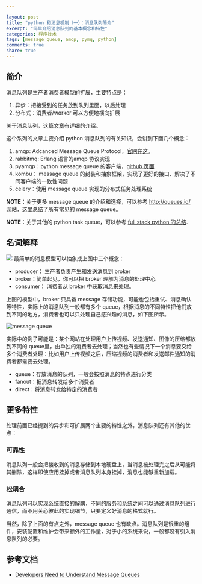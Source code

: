 ```yaml
---

layout: post 
title: "python 和消息机制（一）：消息队列简介" 
excerpt: "简单介绍消息队列的基本概念和特性" 
categories: 程序技术
tags: [message_queue, amqp, pymq, python]
comments: true
share: true
---
```


简介
----

消息队列是生产者消费者模型的扩展，主要特点是：

1. 异步：把接受到的任务放到队列里面，以后处理
2. 分布式：消费者/worker 可以方便地横向扩展

关于消息队列，[这篇文章](http://blog.codepath.com/2013/01/06/asynchronous-processing-in-web-applications-part-2-developers-need-to-understand-message-queues/)有详细的介绍。

这个系列的文章主要介绍 python 消息队列的有关知识，会讲到下面几个概念：

1.	amqp: Adcanced Message Queue Protocol，[官网在这](https://www.amqp.org/)。
2.	rabbitmq: Erlang 语言的amqp 协议实现
3.	pyamqp：python message queue 的客户端，[github 页面](https://github.com/celery/py-amqp)
4.	kombu： message queue 的封装和抽象框架，实现了更好的接口、解决了不同客户端的一致性问题
5.	celery：使用 message queue 实现的分布式任务处理系统

**NOTE**：关于更多 message queue 的介绍和选择，可以参考 http://queues.io/ 网站，这里总结了所有常见的 message queue。

**NOTE**：关于其他的 python task queue，可以参考 [full stack python 的总结](http://www.fullstackpython.com/task-queues.html).

名词解释
--------

![](http://blog.codepath.com/wp-content/uploads/2012/11/mq_illustration_1.png) 最简单的消息模型可以抽象成上图中三个概念：

-	producer： 生产者负责产生和发送消息到 broker
-	broker：简单起见，你可以把 broker 理解为消息的处理中心
-	consumer： 消费者从 broker 中获取消息来处理。

上图的模型中，broker 只具备 message 存储功能，可能也包括重试、消息确认等特性，实际上的消息队列一般都有多个 queue，根据消息的不同特性把他们放到不同的地方，消费者也可以只处理自己感兴趣的消息，如下图所示。

![message queue](http://blog.codepath.com/wp-content/uploads/2012/11/mq_illustration_21.png)

实际中的例子可能是：某个网站在处理用户上传视频、发送通知、图像的压缩都放到不同的 queue里，由单独的消费者去处理；当然也有些情况下一个消息要交给多个消费者处理：比如用户上传视频之后，压缩视频的消费者和发送邮件通知的消费者都需要去处理。

-	queue：存放消息的队列，一般会按照消息的特点进行分类
-	fanout：把消息转发给多个消费者
-	direct：将消息转发给特定的消费者

更多特性
--------

处理前面已经提到的异步和可扩展两个主要的特性之外，消息队列还有其他的优点：

### 可靠性

消息队列一般会把接收到的消息存储到本地硬盘上，当消息被处理完之后从可能将其删除，这样即使应用挂掉或者消息队列本身挂掉，消息也能够重新加载。

### 松耦合

消息队列可以实现系统直接的解耦，不同的服务和系统之间可以通过消息队列进行通信，而不用关心彼此的实现细节，只要定义好消息的格式就行。

当然，除了上面的有点之外，message queue 也有缺点。消息队列是很重的组件，安装配置和维护会带来额外的工作量，对于小的系统来说，一般都没有引入消息队列的必要。

参考文档
--------

-	[Developers Need to Understand Message Queues](http://blog.codepath.com/2013/01/06/asynchronous-processing-in-web-applications-part-2-developers-need-to-understand-message-queues/)
